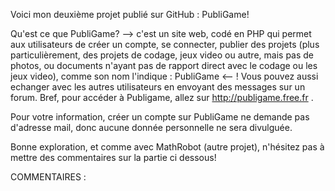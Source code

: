 Voici mon deuxième projet publié sur GitHub : PubliGame!

Qu'est ce que PubliGame? --> c'est un site web, codé en PHP qui permet aux utilisateurs de créer un compte, se connecter, publier des
projets (plus particulièrement, des projets de codage, jeux video ou autre, mais pas de photos, ou documents n'ayant pas de rapport direct
avec le codage ou les jeux video), comme son nom l'indique : PubliGame <-- ! Vous pouvez aussi echanger avec les autres utilisateurs en 
envoyant des messages sur un forum. Bref, pour accéder à Publigame, allez sur http://publigame.free.fr .

Pour votre information, créer un compte sur PubliGame ne demande pas d'adresse mail, donc aucune donnée personnelle ne sera divulguée.

Bonne exploration, et comme avec MathRobot (autre projet), n'hésitez pas à mettre des commentaires sur la partie ci dessous!

COMMENTAIRES : 
